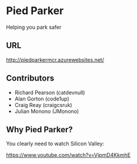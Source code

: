 # Pied Parker

Helping you park safer

## URL

http://piedparkermcr.azurewebsites.net/

## Contributors

* Richard Pearson (catdevnull)
* Alan Gorton (code1up)
* Craig Reay (craigcsruk)
* Julian Monono (JMonono)

## Why Pied Parker?

You clearly need to watch Silicon Valley: 

https://www.youtube.com/watch?v=VjpmD4KkmhE